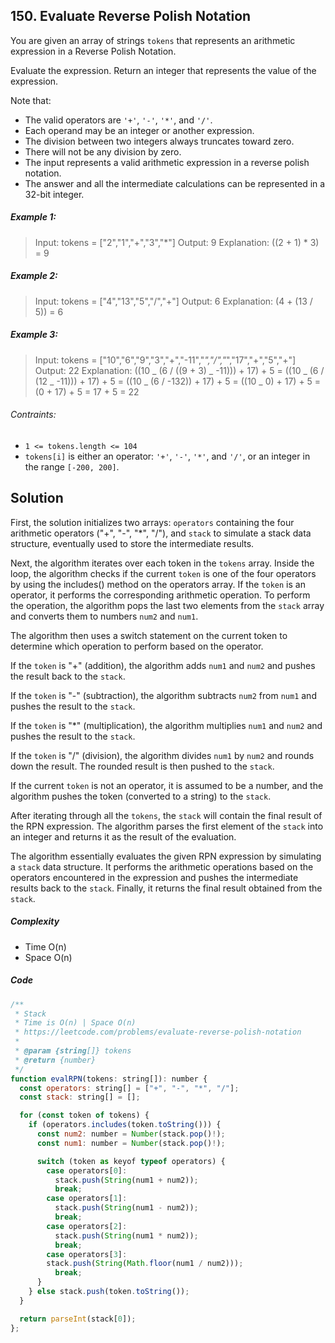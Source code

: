 ## 150. Evaluate Reverse Polish Notation

You are given an array of strings `tokens` that represents an arithmetic expression in a Reverse Polish Notation.

Evaluate the expression. Return an integer that represents the value of the expression.

Note that:

- The valid operators are `'+'`, `'-'`, `'*'`, and `'/'`.
- Each operand may be an integer or another expression.
- The division between two integers always truncates toward zero.
- There will not be any division by zero.
- The input represents a valid arithmetic expression in a reverse polish notation.
- The answer and all the intermediate calculations can be represented in a 32-bit integer.

##### Example 1:

> Input: tokens = ["2","1","+","3","*"]
> Output: 9
> Explanation: ((2 + 1) \* 3) = 9

##### Example 2:

> Input: tokens = ["4","13","5","/","+"]
> Output: 6
> Explanation: (4 + (13 / 5)) = 6

##### Example 3:

> Input: tokens = ["10","6","9","3","+","-11","*","/","*","17","+","5","+"]
> Output: 22
> Explanation: ((10 _ (6 / ((9 + 3) _ -11))) + 17) + 5
> = ((10 _ (6 / (12 _ -11))) + 17) + 5
> = ((10 _ (6 / -132)) + 17) + 5
> = ((10 _ 0) + 17) + 5
> = (0 + 17) + 5
> = 17 + 5
> = 22

###### Contraints:

- `1 <= tokens.length <= 104`
- `tokens[i]` is either an operator: `'+'`, `'-'`, `'*'`, and `'/'`, or an integer in the range `[-200, 200]`.

## Solution

First, the solution initializes two arrays: `operators` containing the four arithmetic operators ("+", "-", "\*", "/"), and `stack` to simulate a stack data structure, eventually used to store the intermediate results.

Next, the algorithm iterates over each token in the `tokens` array. Inside the loop, the algorithm checks if the current `token` is one of the four operators by using the includes() method on the operators array. If the `token` is an operator, it performs the corresponding arithmetic operation. To perform the operation, the algorithm pops the last two elements from the `stack` array and converts them to numbers `num2` and `num1`.

The algorithm then uses a switch statement on the current token to determine which operation to perform based on the operator.

If the `token` is "+" (addition), the algorithm adds `num1` and `num2` and pushes the result back to the `stack`.

If the `token` is "-" (subtraction), the algorithm subtracts `num2` from `num1` and pushes the result to the `stack`.

If the `token` is "\*" (multiplication), the algorithm multiplies `num1` and `num2` and pushes the result to the `stack`.

If the `token` is "/" (division), the algorithm divides `num1` by `num2` and rounds down the result. The rounded result is then pushed to the `stack`.

If the current `token` is not an operator, it is assumed to be a number, and the algorithm pushes the token (converted to a string) to the `stack`.

After iterating through all the `tokens`, the `stack` will contain the final result of the RPN expression. The algorithm parses the first element of the `stack` into an integer and returns it as the result of the evaluation.

The algorithm essentially evaluates the given RPN expression by simulating a `stack` data structure. It performs the arithmetic operations based on the operators encountered in the expression and pushes the intermediate results back to the `stack`. Finally, it returns the final result obtained from the `stack`.

##### Complexity

- Time O(n)
- Space O(n)

##### Code

```javascript
/**
 * Stack
 * Time is O(n) | Space O(n)
 * https://leetcode.com/problems/evaluate-reverse-polish-notation
 *
 * @param {string[]} tokens
 * @return {number}
 */
function evalRPN(tokens: string[]): number {
  const operators: string[] = ["+", "-", "*", "/"];
  const stack: string[] = [];

  for (const token of tokens) {
    if (operators.includes(token.toString())) {
      const num2: number = Number(stack.pop()!);
      const num1: number = Number(stack.pop()!);

      switch (token as keyof typeof operators) {
        case operators[0]:
          stack.push(String(num1 + num2));
          break;
        case operators[1]:
          stack.push(String(num1 - num2));
          break;
        case operators[2]:
          stack.push(String(num1 * num2));
          break;
        case operators[3]:
        stack.push(String(Math.floor(num1 / num2)));
          break;
      }
    } else stack.push(token.toString());
  }

  return parseInt(stack[0]);
};
```
